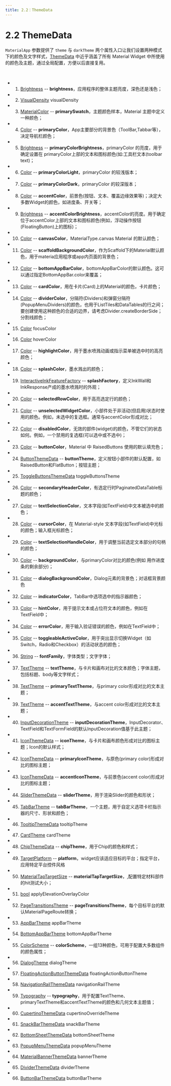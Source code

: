 ```yaml
---
title: 2.2：ThemeData
---
```


# 2.2 ThemeData

`MaterialApp` 参数提供了 `theme`  与  `darkTheme` 两个属性入口让我们设置两种模式下的颜色及文字样式，[ThemeData](https://api.flutter.dev/flutter/material/ThemeData-class.html) 中近乎涵盖了所有 Material Widget 中所使用的颜色及主题，通过全局配置，方便以后直接复用。

<br>

*   1.   [Brightness](https://api.flutter.dev/flutter/dart-ui/Brightness-class.html) -- **brightness**，应用程序的整体主题亮度，深色还是浅色；

*   2.   [VisualDensity](https://api.flutter.dev/flutter/material/VisualDensity-class.html) visualDensity

*   3.   [MaterialColor](https://api.flutter.dev/flutter/material/MaterialColor-class.html) -- **primarySwatch**，主题颜色样本，Material 主题中定义一种颜色；

*   4.   [Color](https://api.flutter.dev/flutter/dart-ui/Color-class.html) -- **primaryColor**，App主要部分的背景色（ToolBar,Tabbar等），决定导航栏颜色；

*   5.   [Brightness](https://api.flutter.dev/flutter/dart-ui/Brightness-class.html) -- **primaryColorBrightness**，primaryColor 的亮度，用于确定设置在 primaryColor上部的文本和图标颜色(如:工具栏文本(toolbar text)；

*   6.   [Color](https://api.flutter.dev/flutter/dart-ui/Color-class.html) -- **primaryColorLight**，primaryColor 的较浅版本；

*   7.   [Color](https://api.flutter.dev/flutter/dart-ui/Color-class.html) -- **primaryColorDark**，primaryColor 的较深版本；

*   8.   [Color](https://api.flutter.dev/flutter/dart-ui/Color-class.html) -- **accentColor**，前景色(按钮、文本、覆盖边缘效果等)；决定大多数Widget的颜色，如进度条、开关等；

*   9.   [Brightness](https://api.flutter.dev/flutter/dart-ui/Brightness-class.html) -- **accentColorBrightness**，accentColor的亮度。用于确定位于accentColor上部的文本和图标颜色(例如，浮动操作按钮(FloatingButton)上的图标)；

*   10.   [Color](https://api.flutter.dev/flutter/dart-ui/Color-class.html) -- **canvasColor**，MaterialType.canvas Material 的默认颜色；

*   11.   [Color](https://api.flutter.dev/flutter/dart-ui/Color-class.html) -- **scaffoldBackgroundColor**，作为Scaffold下的Material默认颜色，用于materia应用程序或app内页面的背景色；

*   12.   [Color](https://api.flutter.dev/flutter/dart-ui/Color-class.html) -- **bottomAppBarColor**，bottomAppBarColor的默认颜色。这可以通过指定BottomAppBar.color来覆盖；

*   13.   [Color](https://api.flutter.dev/flutter/dart-ui/Color-class.html) -- **cardColor**，用在卡片(Card)上的Material的颜色，卡片颜色；

*   14.   [Color](https://api.flutter.dev/flutter/dart-ui/Color-class.html) -- **dividerColor**，分隔符(Dividers)和弹窗分隔符(PopupMenuDividers)的颜色，也用于ListTiles和DataTables的行之间；要创建使用这种颜色的合适的边界，请考虑Divider.createBorderSide；分割线颜色；

*   15.   [Color](https://api.flutter.dev/flutter/dart-ui/Color-class.html) focusColor

*   16.   [Color](https://api.flutter.dev/flutter/dart-ui/Color-class.html) hoverColor

*   17.   [Color](https://api.flutter.dev/flutter/dart-ui/Color-class.html) -- **highlightColor**，用于墨水喷溅动画或指示菜单被选中时的高亮颜色；

*   18.   [Color](https://api.flutter.dev/flutter/dart-ui/Color-class.html) -- **splashColor**，墨水溅出的颜色；

*   19.   [InteractiveInkFeatureFactory](https://api.flutter.dev/flutter/material/InteractiveInkFeatureFactory-class.html) -- **splashFactory**，定义InkWall和InkResponse产成的墨水喷溅时的外观；

*   20.   [Color](https://api.flutter.dev/flutter/dart-ui/Color-class.html) -- **selectedRowColor**，用于高亮选定行的颜色；

*   21.   [Color](https://api.flutter.dev/flutter/dart-ui/Color-class.html) -- **unselectedWidgetColor**，小部件处于非活动(但启用)状态时使用的颜色。例如，未选中的复选框。通常与accentColor形成对比；

*   22.   [Color](https://api.flutter.dev/flutter/dart-ui/Color-class.html) -- **disabledColor**，无效的部件(widget)的颜色，不管它们的状态如何。例如，一个禁用的复选框(可以选中或不选中)；

*   23.   [Color](https://api.flutter.dev/flutter/dart-ui/Color-class.html) -- **buttonColor**，Material 中 RaisedButtons 使用的默认填充色；

*   24.   [ButtonThemeData](https://api.flutter.dev/flutter/material/ButtonThemeData-class.html) -- **buttonTheme**，定义按钮小部件的默认配置，如RaisedButton和FlatButton；按钮主题；

*   25.   [ToggleButtonsThemeData](https://api.flutter.dev/flutter/material/ToggleButtonsThemeData-class.html) toggleButtonsTheme

*   26.   [Color](https://api.flutter.dev/flutter/dart-ui/Color-class.html) -- **secondaryHeaderColor**，有选定行时PaginatedDataTable标题的颜色；

*   27.   [Color](https://api.flutter.dev/flutter/dart-ui/Color-class.html) -- **textSelectionColor**，文本字段(如TextField)中文本被选中的颜色；

*   28.   [Color](https://api.flutter.dev/flutter/dart-ui/Color-class.html) -- **cursorColor**，在 Material-style 文本字段(如TextField)中光标的颜色；输入框光标颜色；

*   29.   [Color](https://api.flutter.dev/flutter/dart-ui/Color-class.html) -- **textSelectionHandleColor**，用于调整当前选定文本部分的句柄的颜色；

*   30.   [Color](https://api.flutter.dev/flutter/dart-ui/Color-class.html) -- **backgroundColor**，与primaryColor对比的颜色(例如 用作进度条的剩余部分)；

*   31.   [Color](https://api.flutter.dev/flutter/dart-ui/Color-class.html) -- **dialogBackgroundColor**，Dialog元素的背景色；对话框背景颜色

*   32.   [Color](https://api.flutter.dev/flutter/dart-ui/Color-class.html) -- **indicatorColor**，TabBar中选项选中的指示器颜色；

*   33.   [Color](https://api.flutter.dev/flutter/dart-ui/Color-class.html) -- **hintColor**，用于提示文本或占位符文本的颜色，例如在TextField中；

*   34.   [Color](https://api.flutter.dev/flutter/dart-ui/Color-class.html) -- **errorColor**，用于输入验证错误的颜色，例如在TextField中；

*   35.   [Color](https://api.flutter.dev/flutter/dart-ui/Color-class.html) -- **toggleableActiveColor**，用于突出显示切换Widget（如Switch，Radio和Checkbox）的活动状态的颜色；

*   36.   [String](https://api.flutter.dev/flutter/dart-core/String-class.html) -- **fontFamily**，字体类型；文字字体；

*   37.   [TextTheme](https://api.flutter.dev/flutter/material/TextTheme-class.html) -- **textTheme**，与卡片和画布对比的文本颜色；字体主题，包括标题、body等文字样式；

*   38.   [TextTheme](https://api.flutter.dev/flutter/material/TextTheme-class.html) -- **primaryTextTheme**，与primary color形成对比的文本主题；

*   39.   [TextTheme](https://api.flutter.dev/flutter/material/TextTheme-class.html) -- **accentTextTheme**，与accent color形成对比的文本主题；

*   40.   [InputDecorationTheme](https://api.flutter.dev/flutter/material/InputDecorationTheme-class.html) -- **inputDecorationTheme**，InputDecorator、TextField和TextFormField的默认InputDecoration值基于此主题；

*   41.   [IconThemeData](https://api.flutter.dev/flutter/widgets/IconThemeData-class.html) -- **iconTheme**，与卡片和画布颜色形成对比的图标主题；Icon的默认样式；

*   42.   [IconThemeData](https://api.flutter.dev/flutter/widgets/IconThemeData-class.html) -- **primaryIconTheme**，与原色(primary color)形成对比的图标主题；

*   43.   [IconThemeData](https://api.flutter.dev/flutter/widgets/IconThemeData-class.html) -- **accentIconTheme**，与前景色(accent color)形成对比的图标主题；

*   44.   [SliderThemeData](https://api.flutter.dev/flutter/material/SliderThemeData-class.html) -- **sliderTheme**，用于渲染Slider的颜色和形状；

*   45.   [TabBarTheme](https://api.flutter.dev/flutter/material/TabBarTheme-class.html) -- **tabBarTheme**，一个主题，用于自定义选项卡栏指示器的尺寸、形状和颜色；

*   46.   [TooltipThemeData](https://api.flutter.dev/flutter/material/TooltipThemeData-class.html) tooltipTheme

*   47.   [CardTheme](https://api.flutter.dev/flutter/material/CardTheme-class.html) cardTheme

*   48.   [ChipThemeData](https://api.flutter.dev/flutter/material/ChipThemeData-class.html) -- **chipTheme**，用于Chip的颜色和样式；

*   49.   [TargetPlatform](https://api.flutter.dev/flutter/foundation/TargetPlatform-class.html) -- **platform**，widget应该适应目标的平台；指定平台，应用特定平台控件风格

*   50.   [MaterialTapTargetSize](https://api.flutter.dev/flutter/material/MaterialTapTargetSize-class.html) -- **materialTapTargetSize**，,配置特定材料部件的hit测试大小；

*   51.   [bool](https://api.flutter.dev/flutter/dart-core/bool-class.html) applyElevationOverlayColor

*   52.   [PageTransitionsTheme](https://api.flutter.dev/flutter/material/PageTransitionsTheme-class.html) -- **pageTransitionsTheme**，每个目标平台的默认MaterialPageRoute转换；

*   53.   [AppBarTheme](https://api.flutter.dev/flutter/material/AppBarTheme-class.html) appBarTheme

*   54.   [BottomAppBarTheme](https://api.flutter.dev/flutter/material/BottomAppBarTheme-class.html) bottomAppBarTheme

*   55.   [ColorScheme](https://api.flutter.dev/flutter/material/ColorScheme-class.html) -- **colorScheme**，一组13种颜色，可用于配置大多数组件的颜色属性；

*   56.   [DialogTheme](https://api.flutter.dev/flutter/material/DialogTheme-class.html) dialogTheme

*   57.   [FloatingActionButtonThemeData](https://api.flutter.dev/flutter/material/FloatingActionButtonThemeData-class.html) floatingActionButtonTheme

*   58.   [NavigationRailThemeData](https://api.flutter.dev/flutter/material/NavigationRailThemeData-class.html) navigationRailTheme

*   59.   [Typography](https://api.flutter.dev/flutter/material/Typography-class.html) -- **typography**，用于配置TextTheme、primaryTextTheme和accentTextTheme的颜色和几何文本主题值；

*   60.   [CupertinoThemeData](https://api.flutter.dev/flutter/cupertino/CupertinoThemeData-class.html) cupertinoOverrideTheme

*   61.   [SnackBarThemeData](https://api.flutter.dev/flutter/material/SnackBarThemeData-class.html) snackBarTheme

*   62.   [BottomSheetThemeData](https://api.flutter.dev/flutter/material/BottomSheetThemeData-class.html) bottomSheetTheme

*   63.   [PopupMenuThemeData](https://api.flutter.dev/flutter/material/PopupMenuThemeData-class.html) popupMenuTheme

*   64.   [MaterialBannerThemeData](https://api.flutter.dev/flutter/material/MaterialBannerThemeData-class.html) bannerTheme

*   65.  [DividerThemeData](https://api.flutter.dev/flutter/material/DividerThemeData-class.html) dividerTheme 

*   66.   [ButtonBarThemeData](https://api.flutter.dev/flutter/material/ButtonBarThemeData-class.html) buttonBarTheme

<br>

